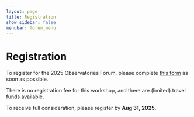 ```yaml
---
layout: page
title: Registration
show_sidebar: false
menubar: forum_menu
---
```


# Registration 

To register for the 2025 Observatories Forum, please complete 
[this form](https://docs.google.com/forms/d/e/1FAIpQLSdzy8bt6wmFaH_WovwFeZ-CINsGCeMX6NLGUUyIHSMMMY5IOA/viewform?usp=header) 
as soon as possible. 

There is no registration fee for this workshop, and there are (limited)
travel funds available.  

To receive full consideration, please register by **Aug 31, 2025**. 
